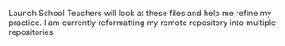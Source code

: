 Launch School Teachers will look at these files and help me refine my practice. 
I am currently reformatting my remote repository into multiple repositories
